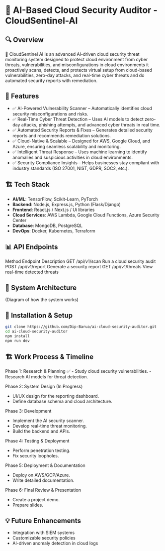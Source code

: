 #  🚀 AI-Based Cloud Security Auditor - CloudSentinel-AI 


## 🔍 Overview
🚀 CloudSentinel AI is an advanced AI-driven cloud security threat monitoring system designed to protect cloud environment from cyber threats, vulnerabilities,
and misconfigurations in
cloud environments it proactively scans, detects, and protects virtual setup from cloud-based vulnerabilities, zero-day attacks, 
and real-time cyber threats and do automated security reports with remediation.


## 🎯 Features
- ✅ AI-Powered Vulnerability Scanner – Automatically identifies cloud security misconfigurations and risks.
- ✅ Real-Time Cyber Threat Detection – Uses AI models to detect zero-day attacks, phishing attempts, and advanced cyber threats in real time.
- ✅ Automated Security Reports & Fixes – Generates detailed security reports and recommends remediation solutions.
- ✅ Cloud-Native & Scalable – Designed for AWS, Google Cloud, and Azure, ensuring seamless scalability and monitoring.
- ✅ Intelligent Threat Response – Uses machine learning to identify anomalies and suspicious activities in cloud environments.
- ✅ Security Compliance Insights – Helps businesses stay compliant with industry standards (ISO 27001, NIST, GDPR, SOC2, etc.).




## 🏗️ Tech Stack
- **AI/ML**: TensorFlow, Scikit-Learn, PyTorch  
- **Backend**: Node.js, Express.js, Python (Flask/Django)  
- **Frontend**: React.js / Next.js / Ui libraries
- **Cloud Services**: AWS Lambda, Google Cloud Functions, Azure Security Center  
- **Database**: MongoDB, PostgreSQL  
- **DevOps**: Docker, Kubernetes, Terraform  


## 📊 API Endpoints
Method	Endpoint	Description
GET	/api/v1/scan	Run a cloud security audit
POST	/api/v1/report	Generate a security report
GET	/api/v1/threats	View real-time detected threats


## 📖 System Architecture
(Diagram of how the system works)


## 🔧 Installation & Setup
```bash
git clone https://github.com/Dip-Barua/ai-cloud-security-auditor.git
cd ai-cloud-security-auditor
npm install
npm run dev
```

## 🏗️ Work Process & Timeline
Phase 1: Research & Planning ✅
    - Study cloud security vulnerabilities.
    - Research AI models for threat detection.
     
Phase 2: System Design (In Progress) 
   - UI/UX design for the reporting dashboard.
   - Define database schema and cloud architecture.

Phase 3: Development 
   - Implement the AI security scanner.
   - Develop real-time threat monitoring.
   - Build the backend and APIs.

Phase 4: Testing & Deployment 
   - Perform penetration testing.
   - Fix security loopholes.

Phase 5: Deployment & Documentation 
   - Deploy on AWS/GCP/Azure.
   - Write detailed documentation.

Phase 6: Final Review & Presentation
   - Create a project demo.
   - Prepare slides.

     

## 💡 Future Enhancements
 - Integration with SIEM systems
 - Customizable security policies
 - AI-driven anomaly detection in cloud logs


##
